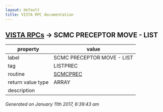 ```yaml
---
layout: default
title: VISTA RPC documentation
---
```




## [VISTA RPCs](TableOfContent.md) &#8594; SCMC PRECEPTOR MOVE - LIST 

 property | value 
--- | --- 
 label | SCMC PRECEPTOR MOVE - LIST
 tag | LISTPREC
 routine | [SCMCPREC](http://code.osehra.org/dox/Routine_SCMCPREC_source.html)
 return value type | ARRAY
 description | 




 ###### Generated on January 11th 2017, 6:39:43 am